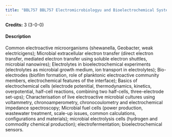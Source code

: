 ```yaml
---
title: "BBL757 BBL757 Electromicrobiologyu and Bioelectrochemical Systems"
---
```

**Credits:** 3 (3-0-0)

#### Description
Common electroactive microorganisms (shewanella, Geobacter, weak electricigens); Microbial extracellular electron transfer (direct electron transfer, mediated electron transfer using soluble electron shuttles, microbial nanowires); Electrolytes in bioelectrochemical experiments (electrolytes as microbial growth medium, ion transport in electrolytes); Bio-electrodes (biofilm formation, role of planktonic electroactive community members, electrochemical features of the interface); Basics of electrochemical cells (electrode potenitial, thermodynamics, kinetics, overpotential, half-cell reactions, combining two half-cells, three-electrode set-ups); Characterisation of live electroactive microbial cultures using voltammetry, chronoamperometry, chronocoulometry and electrochemical impedance spectroscopy; Microbial fuel cells (power production, wastewater treatment, scale-up issues, common calculations, configurations and materials); microbial electrolysis cells (hydrogen and commodity chemical production); electrofermentation; bioelectrochemical sensors.